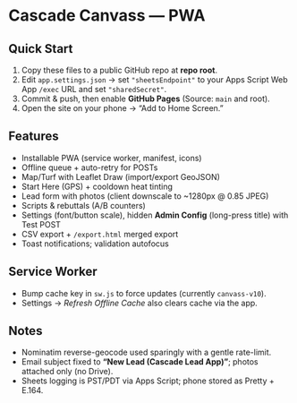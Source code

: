 # Cascade Canvass — PWA

## Quick Start
1. Copy these files to a public GitHub repo at **repo root**.
2. Edit `app.settings.json` → set `"sheetsEndpoint"` to your Apps Script Web App `/exec` URL and set `"sharedSecret"`.
3. Commit & push, then enable **GitHub Pages** (Source: `main` and root).
4. Open the site on your phone → “Add to Home Screen.”

## Features
- Installable PWA (service worker, manifest, icons)
- Offline queue + auto-retry for POSTs
- Map/Turf with Leaflet Draw (import/export GeoJSON)
- Start Here (GPS) + cooldown heat tinting
- Lead form with photos (client downscale to ~1280px @ 0.85 JPEG)
- Scripts & rebuttals (A/B counters)
- Settings (font/button scale), hidden **Admin Config** (long-press title) with Test POST
- CSV export + `/export.html` merged export
- Toast notifications; validation autofocus

## Service Worker
- Bump cache key in `sw.js` to force updates (currently `canvass-v10`).
- Settings → *Refresh Offline Cache* also clears cache via the app.

## Notes
- Nominatim reverse-geocode used sparingly with a gentle rate-limit.
- Email subject fixed to **“New Lead (Cascade Lead App)”**; photos attached only (no Drive).
- Sheets logging is PST/PDT via Apps Script; phone stored as Pretty + E.164.

